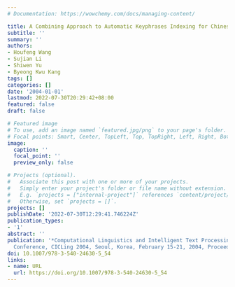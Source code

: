 ```yaml
---
# Documentation: https://wowchemy.com/docs/managing-content/

title: A Combining Approach to Automatic Keyphrases Indexing for Chinese News Documents
subtitle: ''
summary: ''
authors:
- Houfeng Wang
- Sujian Li
- Shiwen Yu
- Byeong Kwu Kang
tags: []
categories: []
date: '2004-01-01'
lastmod: 2022-07-30T20:29:42+08:00
featured: false
draft: false

# Featured image
# To use, add an image named `featured.jpg/png` to your page's folder.
# Focal points: Smart, Center, TopLeft, Top, TopRight, Left, Right, BottomLeft, Bottom, BottomRight.
image:
  caption: ''
  focal_point: ''
  preview_only: false

# Projects (optional).
#   Associate this post with one or more of your projects.
#   Simply enter your project's folder or file name without extension.
#   E.g. `projects = ["internal-project"]` references `content/project/deep-learning/index.md`.
#   Otherwise, set `projects = []`.
projects: []
publishDate: '2022-07-30T12:29:41.746224Z'
publication_types:
- '1'
abstract: ''
publication: '*Computational Linguistics and Intelligent Text Processing, 5th International
  Conference, CICLing 2004, Seoul, Korea, February 15-21, 2004, Proceedings*'
doi: 10.1007/978-3-540-24630-5_54
links:
- name: URL
  url: https://doi.org/10.1007/978-3-540-24630-5_54
---
```

